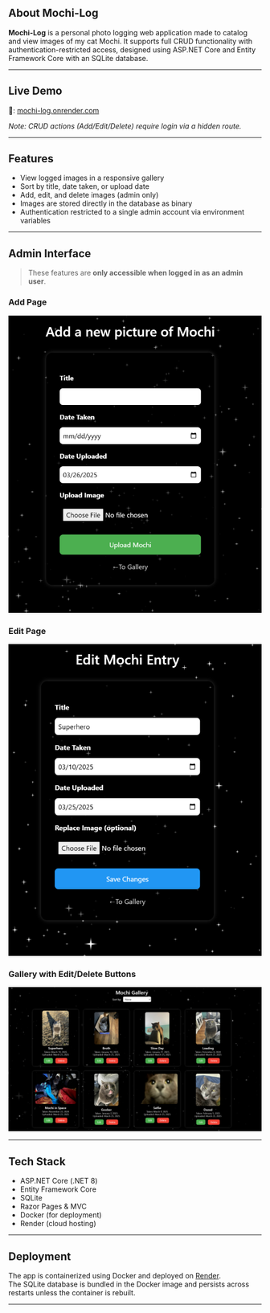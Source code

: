 ## About Mochi-Log

**Mochi-Log** is a personal photo logging web application made to catalog and view images of my cat Mochi. It supports full CRUD functionality with authentication-restricted access, designed using ASP.NET Core and Entity Framework Core with an SQLite database.

---

## Live Demo

🔗: [mochi-log.onrender.com](https://mochi-log.onrender.com)

_Note: CRUD actions (Add/Edit/Delete) require login via a hidden route._

---

## Features

- View logged images in a responsive gallery
- Sort by title, date taken, or upload date
- Add, edit, and delete images (admin only)
- Images are stored directly in the database as binary
- Authentication restricted to a single admin account via environment variables

---

## Admin Interface

> These features are **only accessible when logged in as an admin user**.

### Add Page
![Add Page](docs/screenshots/add.PNG)

### Edit Page
![Edit Page](docs/screenshots/edit.PNG)

### Gallery with Edit/Delete Buttons
![Gallery](docs/screenshots/gallery.PNG)

---

## Tech Stack

- ASP.NET Core (.NET 8)
- Entity Framework Core
- SQLite
- Razor Pages & MVC
- Docker (for deployment)
- Render (cloud hosting)

---

## Deployment

The app is containerized using Docker and deployed on [Render](https://render.com).  
The SQLite database is bundled in the Docker image and persists across restarts unless the container is rebuilt.

---
